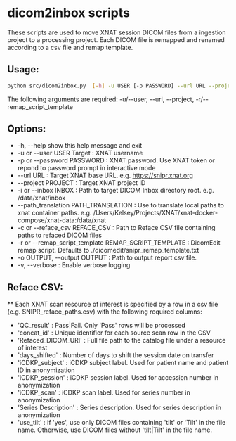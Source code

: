 # dicom2inbox scripts 
These scripts are used to move XNAT session DICOM files from a ingestion project to a processing project. Each DICOM file is remapped and renamed according to a csv file and remap template.

## Usage:
```bash
python src/dicom2inbox.py  [-h] -u USER [-p PASSWORD] --url URL --project PROJECT [-i INBOX] [--path_translation PATH_TRANSLATION] -c REFACE_CSV -r REMAP_SCRIPT_TEMPLATE [-o OUTPUT] [-v]

```
The following arguments are required: -u/--user, --url, --project, -r/--remap_script_template

## Options:
* -h, --help            show this help message and exit
*  -u or --user USER  Target : XNAT username
*  -p or --password PASSWORD : XNAT password. Use XNAT token or repond to password prompt in interactive mode
*  --url URL                 : Target XNAT base URL. e.g. https://snipr.xnat.org
*  --project PROJECT         : Target XNAT project ID
*  -i or --inbox INBOX       : Path to target DICOM Inbox directory root. e.g. /data/xnat/inbox
*  --path_translation PATH_TRANSLATION : Use to translate local paths to xnat container paths. e.g. /Users/Kelsey/Projects/XNAT/xnat-docker-compose/xnat-data:/data/xnat
*  -c or --reface_csv REFACE_CSV : Path to Reface CSV file containing paths to refaced DICOM files
*  -r or --remap_script_template REMAP_SCRIPT_TEMPLATE : DicomEdit remap script. Defaults to ./dicomedit/snipr_remap_template.txt
*  -o OUTPUT, --output OUTPUT : Path to output report csv file.
*  -v, --verbose              : Enable verbose logging


## Reface CSV:
** Each XNAT scan resource of interest is specified by a row in a csv file (e.g. SNIPR_reface_paths.csv) with the following required columns:
* 'QC_result' : Pass|Fail. Only 'Pass' rows will be processed
* 'concat_id' : Unique identifier for each source scan row in the CSV
* 'Refaced_DICOM_URI' : Full file path to the catalog file under a resource of interest
* 'days_shifted' : Number of days to shift the session date on transfer
* 'iCDKP_subject' : iCDKP subject label. Used for patient name and patient ID in anonymization
* 'iCDKP_session' : iCDKP session label. Used for accession number in anonymization
* 'iCDKP_scan' : iCDKP scan label. Used for series number in anonymization
* 'Series Description' : Series description. Used for series description in anonymization
* 'use_tilt' : If 'yes', use only DICOM files containing 'tilt' or 'Tilt' in the file name. Otherwise, use DICOM files without 'tilt|Tilt' in the file name.



